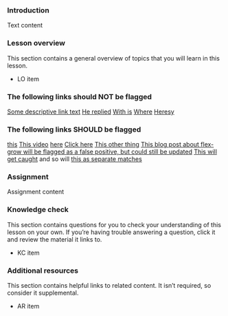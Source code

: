 ### Introduction

Text content

### Lesson overview

This section contains a general overview of topics that you will learn in this lesson.

- LO item

### The following links should NOT be flagged

[Some descriptive link text](someURL1)
[He replied](someURL2)
[With is](someURL3)
[Where](someURL4)
[Heresy](someURL5)

### The following links SHOULD be flagged

[this](someURL6)
[This video](someURL7)
[here](someURL8)
[Click here](someURL9)
[This other thing](someURL10)
[This blog post about flex-grow will be flagged as a false positive, but could still be updated](someURL11)
[This will get caught](someURL12) and so will [this as separate matches](someURL13)

### Assignment

<div class="lesson-content__panel" markdown="1">

Assignment content

</div>

### Knowledge check

This section contains questions for you to check your understanding of this lesson on your own. If you’re having trouble answering a question, click it and review the material it links to.

- KC item

### Additional resources

This section contains helpful links to related content. It isn’t required, so consider it supplemental.

- AR item

